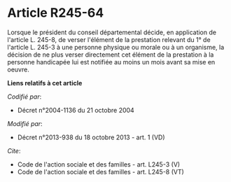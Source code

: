 # Article R245-64

Lorsque le président du conseil départemental décide, en application de l'article L. 245-8, de verser l'élément de la
prestation relevant du 1° de l'article L. 245-3 à une personne physique ou morale ou à un organisme, la décision de ne plus
verser directement cet élément de la prestation à la personne handicapée lui est notifiée au moins un mois avant sa mise en
oeuvre.

**Liens relatifs à cet article**

_Codifié par_:

  - Décret n°2004-1136 du 21 octobre 2004

_Modifié par_:

  - Décret n°2013-938 du 18 octobre 2013 - art. 1 (VD)

_Cite_:

  - Code de l'action sociale et des familles - art. L245-3 (V)
  - Code de l'action sociale et des familles - art. L245-8 (VT)
